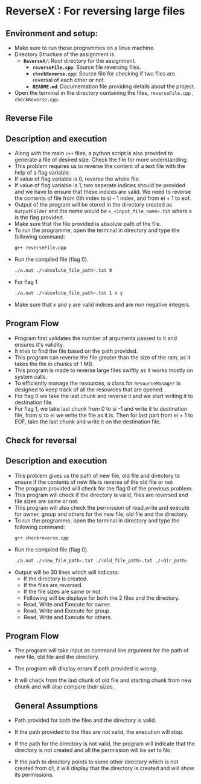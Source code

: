 
# ReverseX : For reversing large files

 ## **Environment and setup**:
   - Make sure to run these programmes on a linux machine.
   - Directory Structure of the assignment is
     - **`ReverseX/`**: Root directory for the assignment.
       - **`reverseFile.cpp`**: Source file reversing files. 
       - **`checkReverse.cpp`**: Source file for checking if two files are reversal of each other or not.
       - **`README.md`**: Documentation file providing details about the project.
   - Open the terminal in the directory containing the files, `reverseFile.cpp` , `checkReverse.cpp`.

 ## Reverse File
   ## Description and execution
   - Along with the main `c++` files, a python script is also provided to generate a file of desired size. Check the file for more understanding.
   - This problem requires us to reverse the content of a text file with the help of a flag variable.
   - If value of flag variable is 0, reverse the whole file.
   - If value of flag variable is 1, two seperate indices should be provided and we have to ensure that these indices are valid. We need to reverse the contents of file from 0th index to si - 1 index, and from ei + 1 to eof.
   - Output of the program will be stored in the directory created as `OutputFolder` and the name would be `x_<input_file_name>.txt` where x is the flag provided.
   - Make sure that the file provided is absolute path of the file.
   - To run the programme, open the terminal in directory and type the following command:
     ```bash
     g++ reverseFile.cpp
   - Run the compiled file (flag 0).
      ```bash
      ./a.out ./<absolute_file_path>.txt 0
   - For flag 1
       ```bash
      ./a.out ./<absolute_file_path>.txt 1 x y
   - Make sure that x and y are valid indices and are non negative integers.
     
## Program Flow
 - Program first validates the number of arguments passed to it and ensures it's validity.
 - It tries to find the file based on the path provided.
 - This program can reverse the file greater than the size of the ram, as it takes the file in chunks of 1 MB.
 - This program is made to reverse large files swiftly as it works mostly on system calls.
 - To efficiently manage the resources, a class for `ResourceManager` is designed to keep track of all the resources that are opened.
 - For flag 0 we take the last chunk and reverse it and we start writing it to destination file.
 - For flag 1, we take last chunk from 0 to si -1 and write it to destination file, from si to ei we write the file as it is. Then for last part from ei + 1 to EOF, take the last chunk and write it on the destination file.

## Check for reversal
   ## Description and execution
   - This problem gives us the path of new file, old file and directory to ensure if the contents of new file is reverse of the old file or not
   - The program provided will check for the flag 0 of the previous problem.
   - This program will check if the directory is valid, files are reversed and file sizes are same or not.
   - This program will also check the permission of read,write and execute for owner, group and others for the new file, old file and the directory.
   - To run the programme, open the terminal in directory and type the following command:
        ```bash
        g++ checkreverse.cpp
   - Run the compiled file (flag 0).
      ```bash
      ./a.out ./<new_file_path>.txt ./<old_file_path>.txt ./<dir_path>
   - Output will be 30 lines which will indicate:
        - If the directory is created.
        - If the files are reversed.
        - If the file sizes are same or not.
        - Following will be displaye for both the 2 files and the directory.
        - Read, Write and Execute for owner.
        - Read, Write and Execute for group.
        - Read, Write and Execute for others.
      
     
   ## Program Flow 
   - The program will take input as command line argument for the path of new file, old file and the directory.
   - The program will display errors if path provided is wrong.
   - It will check from the last chunk of old file and starting chunk from new chunk and will also compare their sizes.

     ## General Assumptions
   - Path provided for both the files and the directory is valid.
   - If the path provided to the files are not valid, the execution will stop.
   - If the path for the directory is not valid, the program will indicate that the directory is not created and all the permission will be set to No.
   - If the path to directory points to some other directory which is not created from q1, it will display that the directory is created and will show its permissions.

